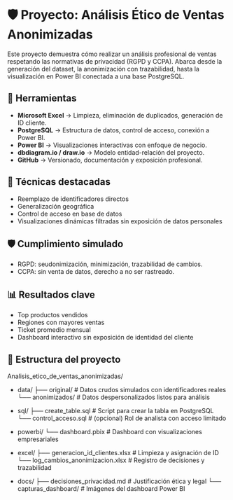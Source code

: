 # 🛡️ Proyecto: Análisis Ético de Ventas Anonimizadas

Este proyecto demuestra cómo realizar un análisis profesional de ventas respetando las normativas de privacidad (RGPD y CCPA). Abarca desde la generación del dataset, la anonimización con trazabilidad, hasta la visualización en Power BI conectada a una base PostgreSQL.

## 🧰 Herramientas
- **Microsoft Excel** → Limpieza, eliminación de duplicados, generación de ID cliente.
- **PostgreSQL** → Estructura de datos, control de acceso, conexión a Power BI.
- **Power BI** → Visualizaciones interactivas con enfoque de negocio.
- **dbdiagram.io / draw.io** → Modelo entidad-relación del proyecto.
- **GitHub** → Versionado, documentación y exposición profesional.

## 🧪 Técnicas destacadas
- Reemplazo de identificadores directos
- Generalización geográfica
- Control de acceso en base de datos
- Visualizaciones dinámicas filtradas sin exposición de datos personales

## 🛡️ Cumplimiento simulado
- RGPD: seudonimización, minimización, trazabilidad de cambios.
- CCPA: sin venta de datos, derecho a no ser rastreado.

## 📊 Resultados clave
- Top productos vendidos
- Regiones con mayores ventas
- Ticket promedio mensual
- Dashboard interactivo sin exposición de identidad del cliente

## 📂 Estructura del proyecto
Analisis_etico_de_ventas_anonimizadas/
- data/
├── original/            # Datos crudos simulados con identificadores reales
└── anonimizados/        # Datos despersonalizados listos para análisis

- sql/
├── create_table.sql     # Script para crear la tabla en PostgreSQL
└── control_acceso.sql   # (opcional) Rol de analista con acceso limitado

- powerbi/
└── dashboard.pbix       # Dashboard con visualizaciones empresariales

- excel/
├── generacion_id_clientes.xlsx   # Limpieza y asignación de ID
└── log_cambios_anonimizacion.xlsx # Registro de decisiones y trazabilidad

- docs/
├── decisiones_privacidad.md      # Justificación ética y legal
└── capturas_dashboard/           # Imágenes del dashboard Power BI
